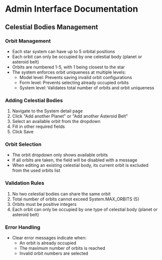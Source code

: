# Admin Interface Documentation

## Celestial Bodies Management

### Orbit Management
- Each star system can have up to 5 orbital positions
- Each orbit can only be occupied by one celestial body (planet or asteroid belt)
- Orbits are numbered 1-5, with 1 being closest to the star
- The system enforces orbit uniqueness at multiple levels:
  - Model level: Prevents saving invalid orbit configurations
  - Form level: Prevents selecting already occupied orbits
  - System level: Validates total number of orbits and orbit uniqueness

### Adding Celestial Bodies
1. Navigate to the System detail page
2. Click "Add another Planet" or "Add another Asteroid Belt"
3. Select an available orbit from the dropdown
4. Fill in other required fields
5. Click Save

### Orbit Selection
- The orbit dropdown only shows available orbits
- If all orbits are taken, the field will be disabled with a message
- When editing an existing celestial body, its current orbit is excluded from the used orbits list

### Validation Rules
1. No two celestial bodies can share the same orbit
2. Total number of orbits cannot exceed System.MAX_ORBITS (5)
3. Orbits must be positive integers
4. Each orbit can only be occupied by one type of celestial body (planet or asteroid belt)

### Error Handling
- Clear error messages indicate when:
  - An orbit is already occupied
  - The maximum number of orbits is reached
  - Invalid orbit numbers are selected 